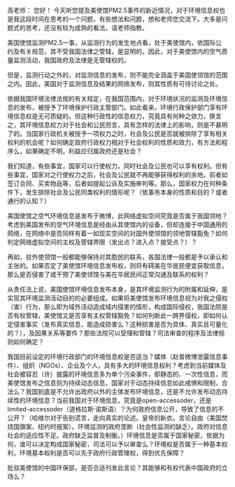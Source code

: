高老师：
您好！
今天听您提及美使馆PM2.5事件的新近情况，对于环境信息权也是我这段时间在思考的一个问题，有些想法和问题，想和老师您交流下。大多是问题式的思考，还没有较为成熟的看法。请老师指教。


美国使馆监测PM2.5一事，从监测行为的发生地点看，处于美使馆内，依国际公约及有关规范，其不受我国法律之管辖，是显明的。因此，对于美使馆内的空气质量监测活动，我国政府及法律是无管辖权的。


但是，监测行动之外的，对监测信息的发布，则不能完全涵盖于美国使领馆的范围之内。因此，美国对于监测信息及结果的网络发布，则其性质有可待讨论之处。


依据我国环境法律法规的有关规定，在我国范围内，对于环境状况的监测及环境信息的发布，被授予了环境保护行政主管部门。如此看来，环境行政保护部门享有环境信息权是无可质疑的。但这种行政性的信息权力，究竟具有何种之效力，换言之，其环境信息权力对于社会和公民而言，具有怎样的法律上的影响，则是不甚明了的。当国家行政机关被授予一项权力之时，社会及公民是否就被排除了享有相关权利的机会呢？如何确定政府行政权力相对于社会权利的性质和效力，有方法和程序么，如果确定不明，利益应归属政府还是社会？


我们知道，有些事宜，国家可以行使权力，同时社会及公民也可以享有权利。但有些事宜，国家对之行使权力之后，社会及公民就不再能够获得权利的余地。前者如签订合同、买卖物品等，后者如提起公诉及实施审判等。那么，国家权力在何种条件下，发生排除社会及公民同类权利的情形呢？（依事务本身的性质和目的？或者通行的认知？）


美国使馆之空气环境信息是发布于微博，此网络虚拟空间究竟是否属于我国领地？考虑到美国发布的空气环境信息是经由从其使馆内的设备，但却连接于中国通用的网络，在网络中是否同样有着一如现实空间的对国外使领馆的领地管辖豁免？如何判定网络虚拟空间的主权及管辖界限（发出点？进入点？接受点？）？


再如，驻外使领馆一般都能够保持对其胞民的联系，各国法律一般都是予以承认和主张的。如果否定了美使馆环境信息发布权，则将有碍美在华居民便宜获取信息，那么是否侵害了或干预了美使领馆与美在华居民间正常沟通及联系的权利？


从责任法上说，美国使馆环境信息发布本身，是其环境监测行为的附属和延伸，是实现其环境监测活动目的的必要组成。如果将美使馆发布环境信息视为对我之侵权（害）行为，那么即为域外活动造成域内侵害的情形，构成国际侵权，我国法院是否有权管辖，美使馆又是否享有主权管辖豁免？如何判断此一跨界侵权，即如何认定侵害事实（发布真实信息，能造成损害么？这种损害是否为具体、真实且可量化的？），及因果关系等要件？那些法院可以受理和管辖？司法审查的程序及法律规则如何确定？


我国目前设定的环境行政部门的环境信息权是否适当？媒体（赵普微博泄露信息事件）、组织（NGOs）、企业及个人，具有多大的环境信息权利？考虑到当前媒体及社会被容忍（许）披露的环境信息多为单个污染事件，即静态的、一次性信息，而美使馆发布之信息则为持续动态信息，国家对于动态持续信息如此戒惧和限制，合法么？我国到底是不允许出政府以外的主体发布环境信息，还是不允许发布动态持续性的环境信息？当前我国对于环境信息，究竟是open-accessoder，还是limited-accessoder（道格拉斯·诺斯语）？为何政府信息公开，导致了信息的不公开？（哈维尔对于告别谎言，走向真实的论述。皇帝的新衣。言论自由（美国焚烧国旗案、纽约时报案）。环境监测的政府垄断（社会性监测的缺乏）。政府对信息社会的适应性不足。政府缺乏监督及制衡。）环境信息是否属于国家秘密，依据为何，谁可以决定构成国家秘密，司法可以予以审查么？环境权是否属于一种基本权利，环境基本权利是否可以先于政府行政管理权，得到优先保障？


批驳美使馆的中国环保部，是否合适刊发此言论？其能够和有权代表中国政府的立场么？